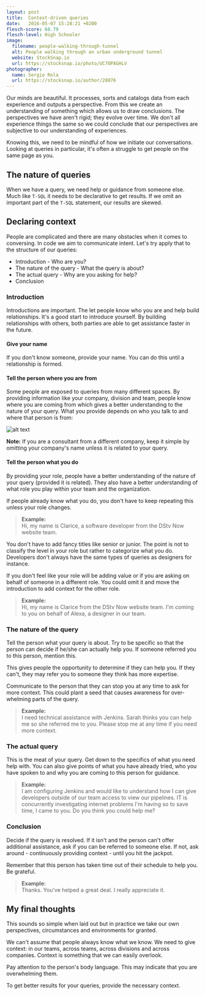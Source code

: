 ```yaml
---
layout: post
title:  Context-driven queries
date:   2016-05-07 15:28:21 +0200
flesch-score: 68.79
flesch-level: High Schooler
image:
  filename: people-walking-through-tunnel
  alt: People walking through an urban underground tunnel
  website: StockSnap.io
  url: https://stocksnap.io/photo/UC7OPAGHLV
photographer:
  name: Sergio Rola
  url: https://stocksnap.io/author/28076
---
```

Our minds are beautiful. It processes, sorts and catalogs data from each
experience and outputs a perspective. From this we create an understanding of
something which allows us to draw conclusions. The
perspectives we have aren't rigid; they evolve over time.
We don't all experience things the same so we could conclude that our
perspectives are subjective to our understanding of experiences.

Knowing this, we need to be mindful of how we initiate our conversations. Looking
at queries in particular, it's often a struggle to get people on the same page
as you.

## The nature of queries
When we have a query, we need help or guidance from someone else. Much like
`T-SQL` it needs to be declarative to get results. If we omit an important part
of the `T-SQL` statement, our results are skewed.

## Declaring context
People are complicated and there are many obstacles when it comes to conversing.
In code we aim to communicate intent. Let's try apply that to the structure of
our queries:

* Introduction - Who are you?
* The nature of the query - What the query is about?
* The actual query - Why are you asking for help?
* Conclusion

### Introduction
Introductions are important. The let people know who you are and help
build relationships. It's a good start to introduce yourself.
By building relationships with others, both parties are able to get assistance
faster in the future.

#### Give your name
If you don't know someone, provide your name. You can do this until a relationship
is formed.

#### Tell the person where you are from
Some people are exposed to queries from many different spaces.
By providing information like your company, division and team, people know
where you are coming from which gives a better understanding to the nature of
your query. What you provide depends on who you talk to and where
that person is from:

![alt text](/svg/context_where-you-are-from.svg "Flow chart for deciding how to communicate where you are from")

**Note:** If you are a consultant from a different company, keep it simple by
omitting your company's name unless it is related to your query.

#### Tell the person what you do
By providing your role, people have a better understanding of the nature of
your query (provided it is related). They also have a better
understanding of what role you play within your team and the organization.

If people already know what you do, you don't have to keep repeating this unless
your role changes.

> **Example:**<br/>Hi, my name is Clarice, a software developer from the
DStv Now website team.

You don't have to add fancy titles like senior or junior. The point is not to
classify the level in your role but rather to categorize what you do. Developers
don't always have the same types of queries as designers for instance.

If you don't feel like your role will be adding value or if you are asking on
behalf of someone in a different role. You could omit it and move the introduction to add
context for the other role.

> **Example:**<br/>Hi, my name is Clarice from the DStv Now website team.
I'm coming to you on behalf of Alexa, a designer in our team.

### The nature of the query
Tell the person what your query is about. Try to be specific so that the person
can decide if he/she can actually help you. If someone referred you to this
person, mention this.

This gives people the opportunity to determine if they can help you. If they
can't, they may refer you to someone they think has more expertise.

Communicate to the person that they can stop you at any time to ask for more
context. This could plant a seed that causes awareness for over-whelming
parts of the query.

> **Example:**<br/> I need technical assistance with Jenkins. Sarah thinks you can help me
so she referred me to you. Please stop me at any time if you need more context.

### The actual query
This is the meat of your query. Get down to the specifics of what you
need help with. You can also give points of what you have already tried,
who you have spoken to and why you are coming to this person for guidance.

> **Example:**<br/> I am configuring Jenkins and would like to understand how I can
give developers outside of our team access to view our pipelines. IT is concurrently
investigating internet problems I'm having so to save time, I came to you.
Do you think you could help me?

### Conclusion
Decide if the query is resolved. If it isn't and the person can't offer
additional assistance, ask if you can be referred to someone else. If not,
ask around - continuously providing context - until you hit the jackpot.

Remember that this person has taken time out of their schedule to help you. Be
grateful.

> **Example:**<br/> Thanks. You've helped a great deal. I really appreciate it.

## My final thoughts
This sounds so simple when laid out but in practice we take our own perspectives,
circumstances and environments for granted.

We can't assume that people always know what we know. We need to give context: in our
teams, across teams, across divisions and across companies. Context is something
that we can easily overlook.

Pay attention to the person's body language. This may indicate that you are
overwhelming them.

To get better results for your queries, provide the necessary context.
